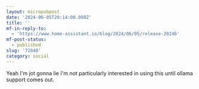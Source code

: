 ```yaml
---
layout: micropubpost
date: '2024-06-05T20:14:00.000Z'
title: ''
mf-in-reply-to:
  - 'https://www.home-assistant.io/blog/2024/06/05/release-20246'
mf-post-status:
  - published
slug: '72840'
category: social
---
```

Yeah I&#39;m jot gonna lie I&#39;m not particularly interested in using this until ollama support comes out. 
